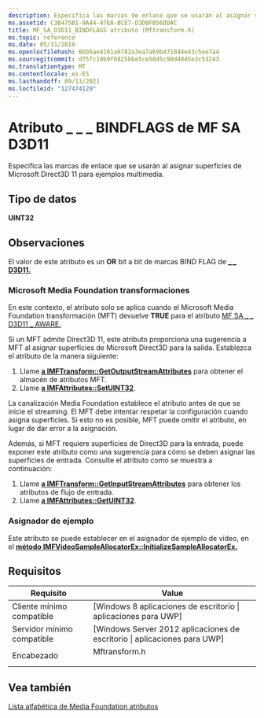 ```yaml
---
description: Especifica las marcas de enlace que se usarán al asignar superficies de Microsoft Direct3D 11 para ejemplos multimedia.
ms.assetid: C3B475B1-9A44-47EA-BCE7-D3D0FB56DDAC
title: MF_SA_D3D11_BINDFLAGS atributo (Mftransform.h)
ms.topic: reference
ms.date: 05/31/2018
ms.openlocfilehash: 6bb5ae4161a6782a3ea7a69b471044e43c5ee7a4
ms.sourcegitcommit: d75fc10b9f0825bbe5ce5045c90d4045e3c53243
ms.translationtype: MT
ms.contentlocale: es-ES
ms.lasthandoff: 09/13/2021
ms.locfileid: "127474129"
---
```

# <a name="mf_sa_d3d11_bindflags-attribute"></a>Atributo \_ \_ \_ BINDFLAGS de MF SA D3D11

Especifica las marcas de enlace que se usarán al asignar superficies de Microsoft Direct3D 11 para ejemplos multimedia.

## <a name="data-type"></a>Tipo de datos

**UINT32**

## <a name="remarks"></a>Observaciones

El valor de este atributo es un **OR** bit a bit de marcas BIND FLAG de [**\_ \_ D3D11.**](/windows/win32/api/d3d11/ne-d3d11-d3d11_bind_flag)

### <a name="microsoft-media-foundation-transforms"></a>Microsoft Media Foundation transformaciones

En este contexto, el atributo solo se aplica cuando el Microsoft Media Foundation transformación (MFT) devuelve **TRUE** para el atributo [MF SA \_ \_ D3D11 \_ AWARE.](mf-sa-d3d11-aware.md)

Si un MFT admite Direct3D 11, este atributo proporciona una sugerencia a MFT al asignar superficies de Microsoft Direct3D para la salida. Establezca el atributo de la manera siguiente:

1.  Llame [**a IMFTransform::GetOutputStreamAttributes**](/windows/desktop/api/mftransform/nf-mftransform-imftransform-getoutputstreamattributes) para obtener el almacén de atributos MFT.
2.  Llame [**a IMFAttributes::SetUINT32**](/windows/desktop/api/mfobjects/nf-mfobjects-imfattributes-setuint32).

La canalización Media Foundation establece el atributo antes de que se inicie el streaming. El MFT debe intentar respetar la configuración cuando asigna superficies. Si esto no es posible, MFT puede omitir el atributo, en lugar de dar error a la asignación.

Además, si MFT requiere superficies de Direct3D para la entrada, puede exponer este atributo como una sugerencia para cómo se deben asignar las superficies de entrada. Consulte el atributo como se muestra a continuación:

1.  Llame [**a IMFTransform::GetInputStreamAttributes**](/windows/desktop/api/mftransform/nf-mftransform-imftransform-getinputstreamattributes) para obtener los atributos de flujo de entrada.
2.  Llame [**a IMFAttributes::GetUINT32**](/windows/desktop/api/mfobjects/nf-mfobjects-imfattributes-getuint32).

### <a name="sample-allocator"></a>Asignador de ejemplo

Este atributo se puede establecer en el asignador de ejemplo de vídeo, en el [**método IMFVideoSampleAllocatorEx::InitializeSampleAllocatorEx.**](/windows/desktop/api/mfidl/nf-mfidl-imfvideosampleallocatorex-initializesampleallocatorex)

## <a name="requirements"></a>Requisitos



| Requisito | Value |
|-------------------------------------|------------------------------------------------------------------------------------------|
| Cliente mínimo compatible<br/> | \[Windows 8 aplicaciones de escritorio \| aplicaciones para UWP\]<br/>                                        |
| Servidor mínimo compatible<br/> | \[Windows Server 2012 aplicaciones de escritorio \| aplicaciones para UWP\]<br/>                              |
| Encabezado<br/>                   | <dl> <dt>Mftransform.h</dt> </dl> |



## <a name="see-also"></a>Vea también

<dl> <dt>

[Lista alfabética de Media Foundation atributos](alphabetical-list-of-media-foundation-attributes.md)
</dt> </dl>

 

 

